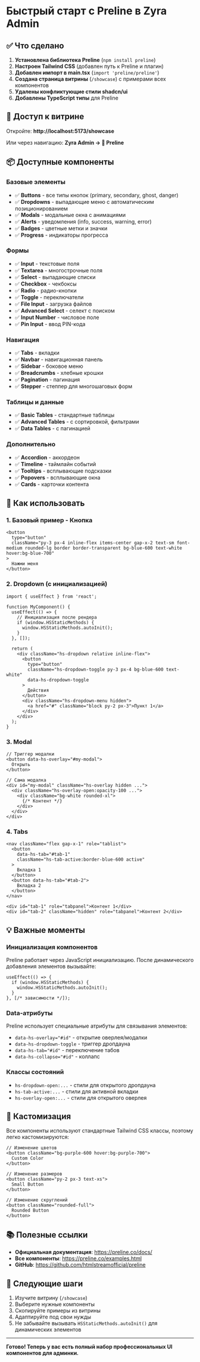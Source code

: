 # Быстрый старт с Preline в Zyra Admin

## ✅ Что сделано

1. **Установлена библиотека Preline** (`npm install preline`)
2. **Настроен Tailwind CSS** (добавлен путь к Preline и плагин)
3. **Добавлен импорт в main.tsx** (`import 'preline/preline'`)
4. **Создана страница витрины** (`/showcase`) с примерами всех компонентов
5. **Удалены конфликтующие стили shadcn/ui**
6. **Добавлены TypeScript типы** для Preline

## 🎯 Доступ к витрине

Откройте: **http://localhost:5173/showcase**

Или через навигацию: **Zyra Admin → 🎨 Preline**

## 📦 Доступные компоненты

### Базовые элементы
- ✅ **Buttons** - все типы кнопок (primary, secondary, ghost, danger)
- ✅ **Dropdowns** - выпадающие меню с автоматическим позиционированием
- ✅ **Modals** - модальные окна с анимациями
- ✅ **Alerts** - уведомления (info, success, warning, error)
- ✅ **Badges** - цветные метки и значки
- ✅ **Progress** - индикаторы прогресса

### Формы
- ✅ **Input** - текстовые поля
- ✅ **Textarea** - многострочные поля
- ✅ **Select** - выпадающие списки
- ✅ **Checkbox** - чекбоксы
- ✅ **Radio** - радио-кнопки
- ✅ **Toggle** - переключатели
- ✅ **File Input** - загрузка файлов
- ✅ **Advanced Select** - селект с поиском
- ✅ **Input Number** - числовое поле
- ✅ **Pin Input** - ввод PIN-кода

### Навигация
- ✅ **Tabs** - вкладки
- ✅ **Navbar** - навигационная панель
- ✅ **Sidebar** - боковое меню
- ✅ **Breadcrumbs** - хлебные крошки
- ✅ **Pagination** - пагинация
- ✅ **Stepper** - степпер для многошаговых форм

### Таблицы и данные
- ✅ **Basic Tables** - стандартные таблицы
- ✅ **Advanced Tables** - с сортировкой, фильтрами
- ✅ **Data Tables** - с пагинацией

### Дополнительно
- ✅ **Accordion** - аккордеон
- ✅ **Timeline** - таймлайн событий
- ✅ **Tooltips** - всплывающие подсказки
- ✅ **Popovers** - всплывающие окна
- ✅ **Cards** - карточки контента

## 🔧 Как использовать

### 1. Базовый пример - Кнопка
```tsx
<button 
  type="button" 
  className="py-3 px-4 inline-flex items-center gap-x-2 text-sm font-medium rounded-lg border border-transparent bg-blue-600 text-white hover:bg-blue-700"
>
  Нажми меня
</button>
```

### 2. Dropdown (с инициализацией)
```tsx
import { useEffect } from 'react';

function MyComponent() {
  useEffect(() => {
    // Инициализация после рендера
    if (window.HSStaticMethods) {
      window.HSStaticMethods.autoInit();
    }
  }, []);

  return (
    <div className="hs-dropdown relative inline-flex">
      <button
        type="button"
        className="hs-dropdown-toggle py-3 px-4 bg-blue-600 text-white"
        data-hs-dropdown-toggle
      >
        Действия
      </button>
      <div className="hs-dropdown-menu hidden">
        <a href="#" className="block py-2 px-3">Пункт 1</a>
      </div>
    </div>
  );
}
```

### 3. Modal
```tsx
// Триггер модалки
<button data-hs-overlay="#my-modal">
  Открыть
</button>

// Сама модалка
<div id="my-modal" className="hs-overlay hidden ...">
  <div className="hs-overlay-open:opacity-100 ...">
    <div className="bg-white rounded-xl">
      {/* Контент */}
    </div>
  </div>
</div>
```

### 4. Tabs
```tsx
<nav className="flex gap-x-1" role="tablist">
  <button
    data-hs-tab="#tab-1"
    className="hs-tab-active:border-blue-600 active"
  >
    Вкладка 1
  </button>
  <button data-hs-tab="#tab-2">
    Вкладка 2
  </button>
</nav>

<div id="tab-1" role="tabpanel">Контент 1</div>
<div id="tab-2" className="hidden" role="tabpanel">Контент 2</div>
```

## 💡 Важные моменты

### Инициализация компонентов
Preline работает через JavaScript инициализацию. После динамического добавления элементов вызывайте:

```tsx
useEffect(() => {
  if (window.HSStaticMethods) {
    window.HSStaticMethods.autoInit();
  }
}, [/* зависимости */]);
```

### Data-атрибуты
Preline использует специальные атрибуты для связывания элементов:
- `data-hs-overlay="#id"` - открытие оверлея/модалки
- `data-hs-dropdown-toggle` - триггер дропдауна
- `data-hs-tab="#id"` - переключение табов
- `data-hs-collapse="#id"` - коллапс

### Классы состояний
- `hs-dropdown-open:...` - стили для открытого дропдауна
- `hs-tab-active:...` - стили для активной вкладки
- `hs-overlay-open:...` - стили для открытого оверлея

## 🎨 Кастомизация

Все компоненты используют стандартные Tailwind CSS классы, поэтому легко кастомизируются:

```tsx
// Изменение цветов
<button className="bg-purple-600 hover:bg-purple-700">
  Custom Color
</button>

// Изменение размеров
<button className="py-2 px-3 text-xs">
  Small Button
</button>

// Изменение скруглений
<button className="rounded-full">
  Rounded Button
</button>
```

## 📚 Полезные ссылки

- **Официальная документация**: https://preline.co/docs/
- **Все компоненты**: https://preline.co/examples.html
- **GitHub**: https://github.com/htmlstreamofficial/preline

## 🚀 Следующие шаги

1. Изучите витрину (`/showcase`)
2. Выберите нужные компоненты
3. Скопируйте примеры из витрины
4. Адаптируйте под свои нужды
5. Не забывайте вызывать `HSStaticMethods.autoInit()` для динамических элементов

---

**Готово! Теперь у вас есть полный набор профессиональных UI компонентов для админки.**

